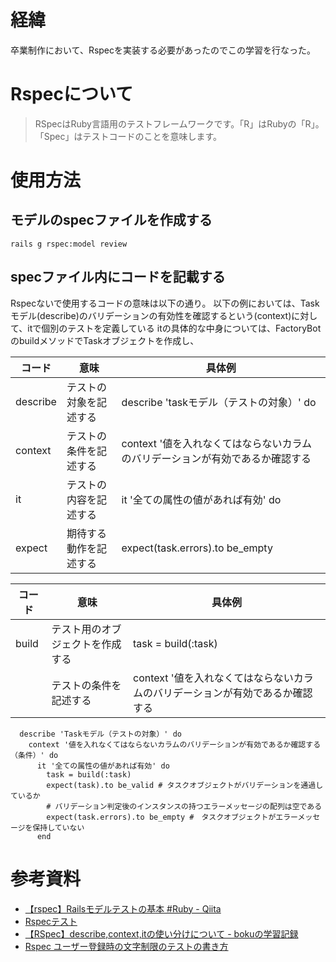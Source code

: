 # 経緯
卒業制作において、Rspecを実装する必要があったのでこの学習を行なった。

# Rspecについて
> RSpecはRuby言語用のテストフレームワークです。「R」はRubyの「R」。「Spec」はテストコードのことを意味します。

# 使用方法

## モデルのspecファイルを作成する

```
rails g rspec:model review
```

## specファイル内にコードを記載する
Rspecないで使用するコードの意味は以下の通り。
以下の例においては、Taskモデル(describe)のバリデーションの有効性を確認するという(context)に対して、itで個別のテストを定義している
itの具体的な中身については、FactoryBotのbuildメソッドでTaskオブジェクトを作成し、

| コード   | 意味                   | 具体例                                                                        |
|----------|------------------------|-------------------------------------------------------------------------------|
| describe | テストの対象を記述する | describe 'taskモデル（テストの対象）' do                                      |
| context  | テストの条件を記述する | context '値を入れなくてはならないカラムのバリデーションが有効であるか確認する |
| it       | テストの内容を記述する | it '全ての属性の値があれば有効' do                                            |
| expect   | 期待する動作を記述する | expect(task.errors).to be_empty                                               |

| コード | 意味                             | 具体例                                                                        |
|--------|----------------------------------|-------------------------------------------------------------------------------|
| build  | テスト用のオブジェクトを作成する | task = build(:task)                                                           |
|        | テストの条件を記述する           | context '値を入れなくてはならないカラムのバリデーションが有効であるか確認する |

```
  describe 'Taskモデル（テストの対象）' do
    context '値を入れなくてはならないカラムのバリデーションが有効であるか確認する（条件）' do
      it '全ての属性の値があれば有効' do
        task = build(:task)
        expect(task).to be_valid # タスクオブジェクトがバリデーションを通過しているか
        # バリデーション判定後のインスタンスの持つエラーメッセージの配列は空である
        expect(task.errors).to be_empty #　タスクオブジェクトがエラーメッセージを保持していない
      end
```

# 参考資料
- [【rspec】Railsモデルテストの基本 #Ruby - Qiita](https://qiita.com/a-kym/items/1b7b4af1e6d102625562)
- [Rspecテスト](https://zenn.dev/goldsaya/articles/479cf39648e2ca)
- [【RSpec】describe,context,itの使い分けについて - bokuの学習記録](https://boku-boc.hatenablog.com/entry/2021/02/20/172203)
- [Rspec ユーザー登録時の文字制限のテストの書き方](https://teratail.com/questions/242429)

